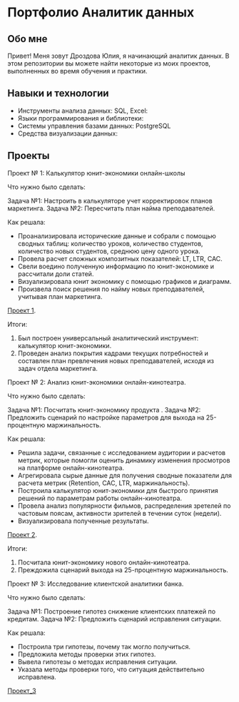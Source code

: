 # Портфолио Аналитик данных

## Обо мне

Привет! Меня зовут Дроздова Юлия, я начинающий аналитик данных. В этом репозитории вы можете найти некоторые из моих проектов, выполненных во время обучения и практики.

## Навыки и технологии

- Инструменты анализа данных: SQL, Excel:
- Языки программирования и библиотеки: 
- Системы управления базами данных: PostgreSQL
- Средства визуализации данных: 

## Проекты

Проект № 1: Калькулятор юнит-экономики онлайн-школы

Что нужно было сделать:

Задача №1: Настроить в калькуляторе учет корректировок планов маркетинга.
Задача №2: Пересчитать план найма преподавателей.

Как решала: 
- Проанализировала исторические данные и собрали с помощью сводных таблиц: количество уроков, количество студентов, количество новых студентов, среднюю цену одного урока.
- Провела расчет сложных композитных показателей:  LT,  LTR, CAC.
- Свели воедино полученную информацию по юнит-экономике и рассчитали доли статей.
- Визуализировала юнит экономику с помощью графиков и диаграмм.
- Произвела поиск решения по найму новых преподавателей, учитывая план маркетинга. 

[Проект 1](https://github.com/jjdrozdova/portfolio_1/blob/main/Project_1.pptx). 

Итоги: 
1. Был построен универсальный аналитический инструмент: калькулятор юнит-экономики.
2. Проведен анализ покрытия кадрами текущих потребностей и составлен план превлечения новых преподавателей, исходя из задач отдела маркетинга. 

Проект № 2: Анализ юнит-экономики онлайн-кинотеатра.

Что нужно было сделать:

Задача №1: Посчитать юнит-экономику продукта .
Задача №2: Предложить сценарий по настройке параметров для выхода на 25-процентную маржинальность.

Как решала: 
- Решила задачи, связанные с исследованием аудитории и расчетов метрик, которые помогли оценить динамику изменения просмотров на платформе онлайн-кинотеатра. 
- Агрегировала сырые данные для получения сводные показатели для расчета метрик (Retention, САС, LTR, маржинальность).
- Построила калькулятор юнит-экономики для быстрого принятия решений по параметрам работы онлайн-кинотеатра.
- Провела анализ популярности фильмов, распределения зретелей по частовым поясам, активности зрителей в течении суток (недели). 
- Визуализировала полученные результаты. 

[Проект 2](https://github.com/jjdrozdova/portfolio_1/blob/main/Project_2.xlsx). 

Итоги: 
1. Посчитала юнит-экономику нового онлайн-кинотеатра.
2. Преждожила сценарий выхода на 25-процентную маржинальность.

Проект № 3: Исследование клиентской аналитики банка.

Что нужно было сделать:

Задача №1: Построение гипотез снижение клиентских платежей по кредитам.
Задача №2: Предложить сценарий исправления ситуации.

Как решала: 
- Построила три гипотезы, почему так могло получиться.
- Предложила методы проверки этих гипотез.
- Вывела гипотезы о методах исправления ситуации.
- Указала методы проверки того, что ситуация действительно исправлена.

[Проект_3](https://github.com/jjdrozdova/portfolio_1/blob/main/Project_3.pptx)


